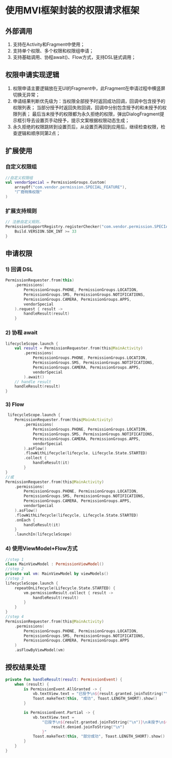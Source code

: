 # 使用MVI框架封装的权限请求框架

## 外部调用

1. 支持在Activity和Fragment中使用；
2. 支持单个权限、多个权限和权限组申请；
3. 支持基础调用、协程await()、Flow方式，支持DSL链式调用；

## 权限申请实现逻辑

1. 权限申请主要逻辑放在无UI的Fragment中，此Fragment在申请过程中横竖屏切换无异常；
2. 申请结果判断优先级为：当权限全部授予时返回成功回调，回调中包含授予的权限列表；
   当部分授予时返回失败回调，回调中分别包含授予的和未授予的权限列表；
   最后当未授予的权限都为永久拒绝的权限，弹出DialogFragment提示框引导去设置页手动授予，提示文案根据权限动态生成；
3. 永久拒绝的权限跳转到设置页后，从设置页再回到应用后，继续检查权限，检查逻辑和顺序同第2点；

## 扩展使用

### 自定义权限组

```kotlin
//自定义权限组
val vendorSpecial = PermissionGroups.Custom(
    arrayOf("com.vendor.permission.SPECIAL_FEATURE"),
    "厂商特殊权限"
)
```

### 扩展支持规则

```kotlin
// 注册自定义规则，
PermissionSupportRegistry.registerChecker("com.vendor.permission.SPECIAL_FEATURE") { _ ->
    Build.VERSION.SDK_INT >= 33
}
```

## 申请权限

### 1) 回调 DSL

```kotlin
PermissionRequester.from(this)
    .permissions(
        PermissionGroups.PHONE, PermissionGroups.LOCATION,
        PermissionGroups.SMS, PermissionGroups.NOTIFICATIONS,
        PermissionGroups.CAMERA, PermissionGroups.APPS,
        vendorSpecial
    ).request { result ->
        handleResult(result)
    }
```

### 2) 协程 await

```kotlin
lifecycleScope.launch {
    val result = PermissionRequester.from(this@MainActivity)
        .permissions(
            PermissionGroups.PHONE, PermissionGroups.LOCATION,
            PermissionGroups.SMS, PermissionGroups.NOTIFICATIONS,
            PermissionGroups.CAMERA, PermissionGroups.APPS,
            vendorSpecial
        ).await()
    // handle result
    handleResult(result)
}
```

### 3) Flow

```kotlin
 lifecycleScope.launch {
    PermissionRequester.from(this@MainActivity)
        .permissions(
            PermissionGroups.PHONE, PermissionGroups.LOCATION,
            PermissionGroups.SMS, PermissionGroups.NOTIFICATIONS,
            PermissionGroups.CAMERA, PermissionGroups.APPS,
            vendorSpecial
        ).asFlow()
        .flowWithLifecycle(lifecycle, Lifecycle.State.STARTED)
        .collect {
            handleResult(it)
        }
}
//或
PermissionRequester.from(this@MainActivity)
    .permissions(
        PermissionGroups.PHONE, PermissionGroups.LOCATION,
        PermissionGroups.SMS, PermissionGroups.NOTIFICATIONS,
        PermissionGroups.CAMERA, PermissionGroups.APPS,
        vendorSpecial
    ).asFlow()
    .flowWithLifecycle(lifecycle, Lifecycle.State.STARTED)
    .onEach {
        handleResult(it)
    }
    .launchIn(lifecycleScope)
```

### 4) 使用ViewModel+Flow方式

```kotlin
//step 1
class MainViewModel : PermissionViewModel()
//step 2
private val vm: MainViewModel by viewModels()
//step 3
lifecycleScope.launch {
    repeatOnLifecycle(Lifecycle.State.STARTED) {
        vm.permissionResult.collect { result ->
            handleResult(result)
        }
    }
}
//step 4
PermissionRequester.from(this@MainActivity)
    .permissions(
        PermissionGroups.PHONE, PermissionGroups.LOCATION,
        PermissionGroups.SMS, PermissionGroups.NOTIFICATIONS,
        PermissionGroups.CAMERA, PermissionGroups.APPS
    )
    .asFlowByViewModel(vm)
```

## 授权结果处理

```kotlin
private fun handleResult(result: PermissionEvent) {
    when (result) {
        is PermissionEvent.AllGranted -> {
            vb.textView.text = "已授予\n${result.granted.joinToString("\n")}"
            Toast.makeText(this, "成功", Toast.LENGTH_SHORT).show()
        }

        is PermissionEvent.Partial -> {
            vb.textView.text =
                "已授予\n${result.granted.joinToString("\n")}\n未授予\n${
                    result.denied.joinToString("\n")
                }"
            Toast.makeText(this, "部分成功", Toast.LENGTH_SHORT).show()
        }
    }
}
```
